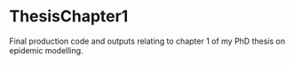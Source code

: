 # ThesisChapter1
Final production code and outputs relating to chapter 1 of my PhD thesis on epidemic modelling.


